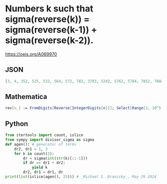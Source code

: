 # Numbers k such that sigma\(reverse\(k\)\) \= sigma\(reverse\(k\-1\)\) \+ sigma\(reverse\(k\-2\)\)\.
https://oeis.org/A069970
## JSON
```JSON
[3, 4, 352, 525, 532, 564, 572, 782, 3783, 5242, 5762, 5784, 7852, 7884, 31732, 38817, 41736, 46194, 52942, 57842, 61146, 63075, 67266, 68853, 95418, 196313, 403194, 424292, 436642, 444382, 493592, 521812, 521853, 521856, 523682, 527067, 527452, 541132, 543442]
```
## Mathematica
```Mathematica
rev[n_] := FromDigits[Reverse[IntegerDigits[n]]]; Select[Range[3, 10^5], DivisorSigma[1, rev[ # ]] == DivisorSigma[1, rev[ # - 1]] + DivisorSigma[1, rev[ # - 2]] &]
```
## Python
```Python
from itertools import count, islice
from sympy import divisor_sigma as sigma
def agen(): # generator of terms
    dr2, dr1 = 1, 3
    for k in count(3):
        dr = sigma(int(str(k)[::-1]))
        if dr == dr1 + dr2:
            yield k
        dr2, dr1 = dr1, dr
print(list(islice(agen(), 25))) # _Michael S. Branicky_, May 29 2024
```
